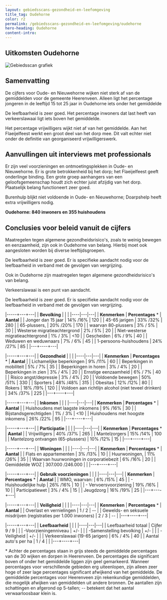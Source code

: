 ```yaml
---
layout: gebiedsscans-gezondheid-en-leefomgeving
title_tag: Oudehorne
color: r2
permalink: /gebiedsscans-gezondheid-en-leefomgeving/oudehorne
hero-heading: Oudehorne
content-intro:
---
```

## Uitkomsten Oudehorne

![Gebiedsscan grafiek](/uploads/Grafieken_Gebiedsscans_Dorpen-18.png)

## Samenvatting
De cijfers voor Oude- en Nieuwehorne wijken niet sterk af van de gemiddelden voor de gemeente Heerenveen.  Alleen ligt het percentage jongeren in de leeftijd 15 tot 25 jaar in Oudehorne iets onder het gemiddelde

De leefbaarheid is zeer goed. Het percentage inwoners dat last heeft van verkeerslawaai ligt iets boven het gemiddelde.

Het percentage vrijwilligers wijkt niet af van het gemiddelde. Aan het Flaeijelfeest werkt een groot deel van het dorp mee. Dit valt echter niet onder de definitie van georganiseerd vrijwilligerswerk.

## Aanvullingen uit interviews met professionals
Er zijn veel voorzieningen en ontmoetingsplekken in Oude- en Nieuwehorne. Er is grote betrokkenheid bij het dorp; het Flaeijelfeest geeft onderlinge binding. Een grote groep aanhangers van een geloofsgemeenschap houdt zich echter juist afzijdig van het dorp. Plaatselijk belang functioneert zeer goed.

Burenhulp blijkt niet voldoende in Oude- en Nieuwehorne; Doarpshelp heeft extra vrijwilligers nodig.

**Oudehorne: 840 inwoners en 355 huishoudens**

## Conclusies voor beleid vanuit de cijfers
Maatregelen tegen algemene gezondheidsrisico's, zoals  te weinig bewegen en eenzaamheid, zijn ook  in Oudehorne  van belang.  Hierbij moet ook aangesloten worden bij diverse leeftijdsgroepen.

De leefbaarheid is zeer goed. Er is specifieke aandacht nodig voor de leefbaarheid in verband met de gevolgen van vergrijzing.

Ook in Oudehorne zijn maatregelen tegen algemene gezondheidsrisico's  van belang.

Verkeerslawaai is een punt van aandacht.

De leefbaarheid is zeer goed. Er is specifieke aandacht nodig voor de leefbaarheid in verband met de gevolgen van vergrijzing.



|-----+---+---|
|  **Bevolking**  |  |    |
|----|---|---|
| **Kenmerken**  | **Percentages** * | **Aantal** |
| Jonger dan 15 jaar                                  | 14% /16% | 120 |
| 45-65 jarigen                                       | 33% /32% | 280 |
| 65-plussers,                                        | 20% /20% | 170 |
| waarvan 80-plussers                                 | 3% / 5% | 30 |
| Westerse migratieachtergrond                        | 2% / 5% | 20 |
| Niet-westerse migratieachtergrond                   | 1% / 3% | <10 |
| Gescheiden                                          | 6% / 9% | 40 |
| Weduwen en weduwnaars                               | 7% / 6% | 45 |
| 1-persoons-huishoudens                              | 24% /27% |  85 |
|---+----+---|

|-----+---+---|
| **Gezondheid** |     |     |
|----|---|---|
| **Kenmerken** | **Percentages** * | **Aantal** |
| Lichamelijke beperkingen                            |  9% /11%    |  60   |
| Beperkingen in mobiliteit                           |  5% / 7%   |  35   |
| Beperkingen in horen                                |  3% / 4%   |  20   |
| Beperkingen in zien                                 |  3% / 4%   |  20   |
| Ernstige eenzaamheid                                |  6% / 7%   |  40   |
| Risico angst/depressie                              |  3% / 4%   |  20   |
| Voldoende bewegen                                   |  50% /51%   |  330   |
| Sporters                                            |  48% /48%   |  315   |
| Obesitas                                            |  12% /12%   |  80   |
| Rokers                                              |  18% /19%   |  120   |
| Voldoen aan richtlijn alcohol (niet teveel drinken) |  34% /37%   |  225   |
|---+----+---|

|-----+---+---|
| **Inkomen** |     |     |
|----|---|---|
| **Kenmerken**    | **Percentages** * | **Aantal** |
| Huishoudens met laagste inkomens                    |  9% /16%      |   30      |
| Bijstandsgerechtigden                               |  1% / 3%      |   <10      |
| Huishoudens met hoogste inkomens                    |  26% /22%      |   95      |
|---+----+---|

|-----+---+---|
| **Participatie** |     |     |
|----|---|---|
| **Kenmerken**  | **Percentages** * | **Aantal** |
| Vrijwilligers                                       |  40% /37%      |   265      |
| Mantelzorgers                                       |  15% /14%      |   100      |
| Mantelzorg ontvangen (65-plussers)                  |  10% /12%     |   15      |
|---+----+---|

|-----+---+---|
| **Woningen** |     |     |
|----|---|---|
| **Kenmerken** | **Percentages** * | **Aantal** |
| Flats en appartementen                              | 3% /13% |  10 |
| Huurwoningen,                                       | 11% /26% |  35 |
| Waarvan huurwoningen in corporatiebezit             | 6% /16% |  20 |
| Gemiddelde WOZ                                      | 307.000 /246.000 |      |
|---+----+---|

|-----+---+---|
| **Gebruik voorzieningen** |     |     |
|----|---|---|
| **Kenmerken** | **Percentages** * | **Aantal** |
| WMO, waarvan:                                       | 6% /15% | 45 |
| - Huishoudelijke hulp                                 | 26% /16% | 10 |
| - Vervoersvoorziening                                 | 19% /16% | 10 |
| Participatiewet                                     | 3% / 4% | 15 |
| Jeugdzorg                                           | 16% /19% | 25 |
|---+----+---|

|-----+---+---|
| **Veiligheid** |     |     |
|----|---|---|
| **Kenmerken** | **Percentages** * | **Aantal** |
| Overlast en vernielingen                                           | 1 / 2 | -- |
| Gewelds- en seksuele misdrijven (registraties per 1.000 inwoners)  | 2 / 3 | -- |
|---+----+---|

|-----+---+---|
| **Leefbaarheid** |     |     |
|----|---|---|
| Leefbaarheid totaal                                | Cijfer 9 / 9 |                     |
| -Voorzieningenniveau                               | +/- |                     |
| -Samenstelling bevolking                           | +/- |                     |
| -Veiligheid                                        | +/- |  |
| Verkeerslawaai (19-65 jarigen)                     | 6% / 4% |   40                  |
| Aantal auto's per ha                               | 1 / 4 |                     |
|---+----+---|

\* Achter de percentages staan in grijs steeds de gemiddelde percentages van de 30 wijken en dorpen in Heerenveen. De percentages die significant boven of onder het gemiddelde liggen zijn geel gemarkeerd. Wanneer percentages voor verschillende gebieden erg uiteenlopen, zijn alleen zeer hoge of zeer lage percentages significant afwijkend van het gemiddelde. De gemiddelde percentages voor Heerenveen zijn rekenkundige gemiddelden, die mogelijk afwijken van gemiddelden uit andere bronnen. De aantallen zijn schattingen en afgerond op 5-tallen; -- betekent dat het aantal verwaarloosbaar klein is.
